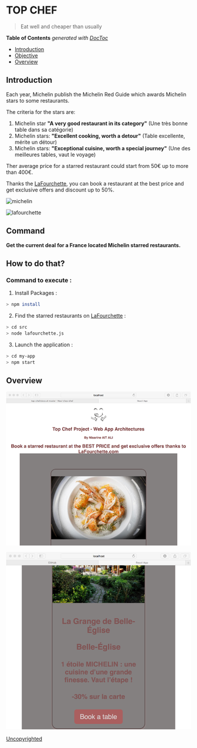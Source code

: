 # TOP CHEF

> Eat well and cheaper than usually

<!-- START doctoc generated TOC please keep comment here to allow auto update -->
<!-- DON'T EDIT THIS SECTION, INSTEAD RE-RUN doctoc TO UPDATE -->
**Table of Contents**  *generated with [DocToc](https://github.com/thlorenz/doctoc)*

- [Introduction](#introduction)
- [Objective](#objective)
- [Overview](#overview)


<!-- END doctoc generated TOC please keep comment here to allow auto update -->

## Introduction

Each year, Michelin publish the Michelin Red Guide which awards Michelin stars to some restaurants.

The criteria for the stars are:

1. Michelin star **"A very good restaurant in its category"** (Une très bonne table dans sa catégorie)
2. Michelin stars: **"Excellent cooking, worth a detour"** (Table excellente, mérite un détour)
3. Michelin stars: **"Exceptional cuisine, worth a special journey"** (Une des meilleures tables, vaut le voyage)

Ther average price for a starred restaurant could start from 50€ up to more than 400€.

Thanks the [LaFourchette](https://www.lafourchette.com), you can book a restaurant at the best price and get exclusive offers and discount up to 50%.

![michelin](./img/michelin.png)

![lafourchette](./img/lafourchette.png)

## Command 

**Get the current deal for a France located Michelin starred restaurants.**

## How to do that?

### Command to execute : 

1. Install Packages : 
```sh
> npm install
```

2. Find the starred restaurants on [LaFourchette](https://www.lafourchette.com) :
```sh
> cd src
> node lafourchette.js
```

3. Launch the application : 
```sh
> cd my-app
> npm start
```

## Overview

![overview1](./img/1.png)

![overview2](./img/2.png)



[Uncopyrighted](http://zenhabits.net/uncopyright/)
